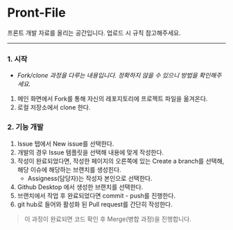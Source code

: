 # Pront-File
프론트 개발 자료를 올리는 공간입니다.
업로드 시 규칙 참고해주세요.

---
### 1. 시작
- *Fork/clone 과정을 다루는 내용입니다. 정확하지 않을 수 있으니 방법을 확인해주세요.*
1. 메인 화면에서 Fork를 통해 자신의 레포지토리에 프로젝트 파일을 옮겨온다.
2. 로컬 저장소에서 clone 한다.

### 2. 기능 개발
1. Issue 탭에서 New issue를 선택한다.
2. 개발의 경우 Issue 템플릿을 선택해 내용에 맞게 작성한다.
3. 작성이 완료되었다면, 작성한 페이지의 오른쪽에 있는 Create a branch를 선택해, 해당 이슈에 해당하는 브랜치를 생성힌다.
     - Assigness(담당자)는 작성자 본인으로 선택한다.
5. Github Desktop 에서 생성한 브랜치를 선택한다.
6. 브랜치에서 작업 후 완료되었다면 commit - push를 진행한다.
7. git hub로 들어와 활성화 된 Pull request를 간단히 작성한다.
> 이 과정이 완료되면 코드 확인 후 Merge(병합 과정)을 진행합니다.
